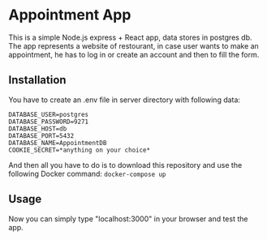 # Appointment App

This is a simple Node.js express + React app, data stores in postgres db. The app represents a website of restourant, in case user wants to make an appointment, he has to log in or create an account and then to fill the form.

## Installation

You have to create an .env file in server directory with following data:
```
DATABASE_USER=postgres
DATABASE_PASSWORD=9271
DATABASE_HOST=db
DATABASE_PORT=5432
DATABASE_NAME=AppointmentDB
COOKIE_SECRET=*anything on your choice*
```

And then all you have to do is to download this repository and use the following Docker command: `docker-compose up`

## Usage

Now you can simply type "localhost:3000" in your browser and test the app.
